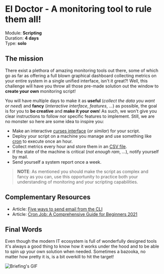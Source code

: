 # El Doctor - A monitoring tool to rule them all!

Module: **Scripting** </br>
Duration: **4 days** </br>
Type: **solo** </br>

## The mission

There exist a plethora of amazing monitoring tools out there, some of which go as far as offering a full blown graphical dashboard collecting metrics on your entire system in a single unified interface, isn't it great?! Well, this challenge will have you throw all those pre-made solution out the window to **create your own** monitoring script!

You will have multiple days to make it as **useful** (_collect the data you want or need_) and **fancy** (_interactive interface_, _features_, _..._) as possible, the goal is for you to **be creative** and **make it your own**! As such, we won't give you clear instructions to follow nor specific features to implement. Still, we are no monster so here are some idea to inspire you:

- Make an interactive [curses interface](https://en.wikipedia.org/wiki/Curses_(programming_library)) (_or similar_) for your script.
- Deploy your script on a machine you manage and use something like [cron](https://en.wikipedia.org/wiki/Cron) to execute once an hour.
- Collect metrics every hour and store them in an [CSV file](https://en.wikipedia.org/wiki/Comma-separated_values).
- If the state of the machine is critical (_not enough ram_, _..._), notify yourself by mail.
- Send yourself a system report once a week.

> **NOTE**: As mentioned you should make the script as complex and fancy as you can, use this opportunity to practice both your understanding of monitoring and your scripting capabilities.

## Complementary Resources

* Article: [Five ways to send email from the CLI](https://tecadmin.net/ways-to-send-email-from-linux-command-line/)
* Article: [Cron Job: A Comprehensive Guide for Beginners 2021](https://www.hostinger.com/tutorials/cron-job)

## Final Words

Even though the modern IT ecosystem is full of wonderfully designed tools it's always a good thing to know how it works under the hood and to be able to spin up your own solution when needed. Sometimes a bazooka, no matter how pretty it is, is a bit overkill to hit the target!

![Briefing's GIF](https://c.tenor.com/JVrP5Ievj_sAAAAC/insainment-mind-space-apocalypse.gif)
